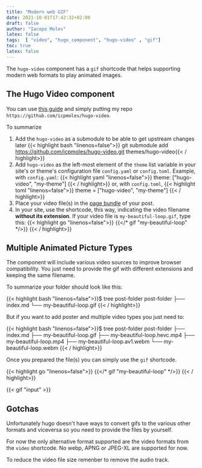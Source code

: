 ```yaml
---
title: "Modern web GIF"
date: 2021-10-01T17:42:32+02:00
draft: false
author: "Iacopo Moles"
latex: false
tags:  [ "video", "hugo_component", "hugo-video" , "gif"]
toc: true
latex: false
---
```


The `hugo-video` component has a `gif` shortcode that helps supporting modern web formats to play animated images.

<!--more-->

## The Hugo Video component

You can use [this guide](https://github.com/martignoni/hugo-video) and simply putting my repo `https://github.com/icpmoles/hugo-video`.

To summarize

1. Add the `hugo-video` as a submodule to be able to get upstream changes later
   {{< highlight bash "linenos=false">}} git submodule add https://github.com/icpmoles/hugo-video.git themes/hugo-video{{< / highlight>}}
2. Add `hugo-video` as the left-most element of the `theme` list variable in your site's or theme's configuration file `config.yaml` or `config.toml`. Example, with `config.yaml`:
    {{< highlight yaml "linenos=false">}} theme: ["hugo-video", "my-theme"] {{< / highlight>}}
    or, with `config.toml`,
    {{< highlight toml "linenos=false">}} theme = ["hugo-video", "my-theme"] {{< / highlight>}}
3. Place your video file(s) in the [page bundle](https://gohugo.io/content-management/page-bundles/) of your post.
4. In your site, use the shortcode, this way, indicating the video filename __without its extension__. If your video file is `my-beautiful-loop.gif`, type this:
    {{< highlight go "linenos=false">}} {{</*  gif "my-beautiful-loop" */>}} {{< / highlight>}}
   

## Multiple Animated Picture Types

The component will include various video sources to improve browser compatibility. You just need to provide the gif with different extensions and keeping the same filename.


To summarize your folder should look like this:

{{< highlight bash "linenos=false">}}$ tree post-folder
post-folder
├── index.md
└── my-beautiful-loop.gif {{< / highlight>}}

But if you want to add poster and multiple video types you just need to:

{{< highlight bash "linenos=false">}}$ tree post-folder
post-folder
├── index.md
├── my-beautiful-loop.gif
├── my-beautiful-loop.hevc.mp4
├── my-beautiful-loop.mp4
├── my-beautiful-loop.av1.webm
└── my-beautiful-loop.webm {{< / highlight>}}



Once you prepared the file(s) you can simply use the `gif` shortcode.

 {{< highlight go "linenos=false">}} {{</*  gif "my-beautiful-loop"  */>}} {{< / highlight>}}

 {{<  gif "input"  >}} 

## Gotchas

Unfortunately hugo doesn't have ways to convert gifs to the various other formats and viceversa so you need to provide the files by yourself.

For now the only alternative format supported are the video formats from the `video` shortcode. No webp, APNG or JPEG-XL are supported for now.

To reduce the video file size remenber to remove the audio track.

